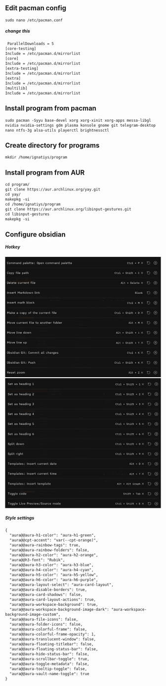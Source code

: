 
## Edit pacman config

	sudo nano /etc/pacman.conf
##### change this
	 ParallelDownloads = 5
	[core-testing]
	Include = /etc/pacman.d/mirrorlist
	[core]
	Include = /etc/pacman.d/mirrorlist
	[extra-testing]
	Include = /etc/pacman.d/mirrorlist
	[extra]
	Include = /etc/pacman.d/mirrorlist
	[multilib]  
	Include = /etc/pacman.d/mirrorlist

## Install program from pacman 
	sudo pacman -Syyu base-devel xorg xorg-xinit xorg-apps messa-libgl nvidia nvidia-settings gdm plasma konsole gnome git telegram-desktop nano ntfs-3g alsa-utils playerctl brightnessctl

## Create directory for programs 
	mkdir /home/ignatiys/program

## Install program from AUR
	cd program/
	git clone https://aur.archlinux.org/yay.git
	cd yay/
	makepkg -si
	cd /home/ignatiys/program
	git clone https://aur.archlinux.org/libinput-gestures.git
	cd libinput-gestures
	makepkg -si



## Configure obsidian

##### Hotkey
![hotkey1](drawble/obsidian_hotkey_1.png)
![hotkey1](drawble/obsidian_hotkey_2.png)


##### Style settings
	{
	  "aura@@aura-h1-color": "aura-h1-green",
	  "aura@@cpt-accent": "var(--cpt-orange)",
	  "aura@@aura-rainbow-tags": true,
	  "aura@@aura-rainbow-folders": false,
	  "aura@@aura-h2-color": "aura-h2-orange",
	  "aura@@h3-font": "Rubik",
	  "aura@@aura-h3-color": "aura-h3-blue",
	  "aura@@aura-h4-color": "aura-h4-cyan",
	  "aura@@aura-h5-color": "aura-h5-yellow",
	  "aura@@aura-h6-color": "aura-h6-purple",
	  "aura@@aura-layout-select": "aura-card-layout",
	  "aura@@aura-disable-borders": true,
	  "aura@@aura-card-shadows": false,
	  "aura@@aura-card-layout-actions": true,
	  "aura@@aura-workspace-background": true,
	  "aura@@aura-workspace-background-image-dark": "aura-workspace-background-image-custom",
	  "aura@@aura-file-icons": false,
	  "aura@@aura-folder-icons": false,
	  "aura@@aura-colorful-frame": false,
	  "aura@@aura-colorful-frame-opacity": 1,
	  "aura@@aura-translucent-window": false,
	  "aura@@aura-floating-titlebar": false,
	  "aura@@aura-floating-status-bar": false,
	  "aura@@aura-hide-status-bar": false,
	  "aura@@aura-scrollbar-toggle": true,
	  "aura@@aura-toggle-metadata": false,
	  "aura@@aura-tooltip-toggle": false,
	  "aura@@aura-vault-name-toggle": true
	}


